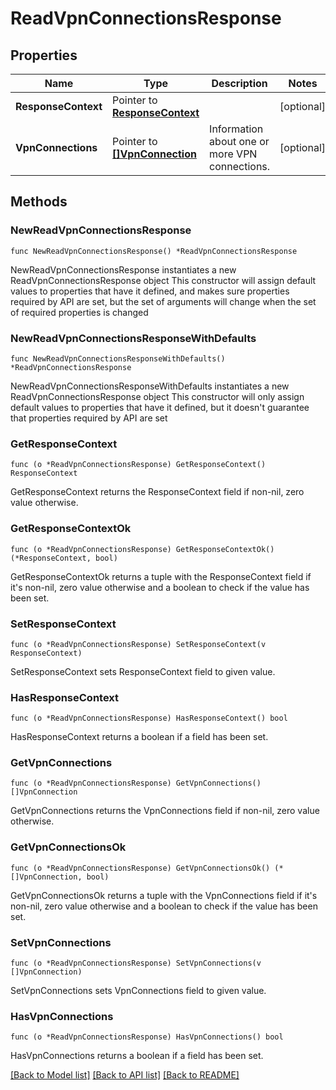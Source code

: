 # ReadVpnConnectionsResponse

## Properties

Name | Type | Description | Notes
------------ | ------------- | ------------- | -------------
**ResponseContext** | Pointer to [**ResponseContext**](ResponseContext.md) |  | [optional] 
**VpnConnections** | Pointer to [**[]VpnConnection**](VpnConnection.md) | Information about one or more VPN connections. | [optional] 

## Methods

### NewReadVpnConnectionsResponse

`func NewReadVpnConnectionsResponse() *ReadVpnConnectionsResponse`

NewReadVpnConnectionsResponse instantiates a new ReadVpnConnectionsResponse object
This constructor will assign default values to properties that have it defined,
and makes sure properties required by API are set, but the set of arguments
will change when the set of required properties is changed

### NewReadVpnConnectionsResponseWithDefaults

`func NewReadVpnConnectionsResponseWithDefaults() *ReadVpnConnectionsResponse`

NewReadVpnConnectionsResponseWithDefaults instantiates a new ReadVpnConnectionsResponse object
This constructor will only assign default values to properties that have it defined,
but it doesn't guarantee that properties required by API are set

### GetResponseContext

`func (o *ReadVpnConnectionsResponse) GetResponseContext() ResponseContext`

GetResponseContext returns the ResponseContext field if non-nil, zero value otherwise.

### GetResponseContextOk

`func (o *ReadVpnConnectionsResponse) GetResponseContextOk() (*ResponseContext, bool)`

GetResponseContextOk returns a tuple with the ResponseContext field if it's non-nil, zero value otherwise
and a boolean to check if the value has been set.

### SetResponseContext

`func (o *ReadVpnConnectionsResponse) SetResponseContext(v ResponseContext)`

SetResponseContext sets ResponseContext field to given value.

### HasResponseContext

`func (o *ReadVpnConnectionsResponse) HasResponseContext() bool`

HasResponseContext returns a boolean if a field has been set.

### GetVpnConnections

`func (o *ReadVpnConnectionsResponse) GetVpnConnections() []VpnConnection`

GetVpnConnections returns the VpnConnections field if non-nil, zero value otherwise.

### GetVpnConnectionsOk

`func (o *ReadVpnConnectionsResponse) GetVpnConnectionsOk() (*[]VpnConnection, bool)`

GetVpnConnectionsOk returns a tuple with the VpnConnections field if it's non-nil, zero value otherwise
and a boolean to check if the value has been set.

### SetVpnConnections

`func (o *ReadVpnConnectionsResponse) SetVpnConnections(v []VpnConnection)`

SetVpnConnections sets VpnConnections field to given value.

### HasVpnConnections

`func (o *ReadVpnConnectionsResponse) HasVpnConnections() bool`

HasVpnConnections returns a boolean if a field has been set.


[[Back to Model list]](../README.md#documentation-for-models) [[Back to API list]](../README.md#documentation-for-api-endpoints) [[Back to README]](../README.md)


